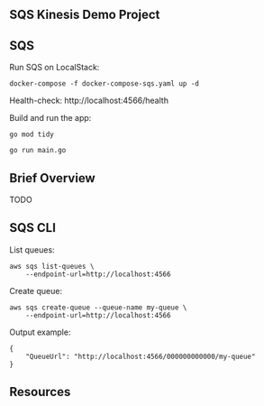SQS Kinesis Demo Project
-----

## SQS

Run SQS on LocalStack:
```
docker-compose -f docker-compose-sqs.yaml up -d
```

Health-check:
http://localhost:4566/health

Build and run the app:
```
go mod tidy

go run main.go
```


## Brief Overview

TODO


## SQS CLI

List queues:
```
aws sqs list-queues \
    --endpoint-url=http://localhost:4566
```

Create queue:
```
aws sqs create-queue --queue-name my-queue \
    --endpoint-url=http://localhost:4566
```

Output example:
```
{
    "QueueUrl": "http://localhost:4566/000000000000/my-queue"
}
```

## Resources

